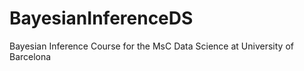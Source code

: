 # BayesianInferenceDS
Bayesian Inference Course for the MsC Data Science at University of Barcelona

